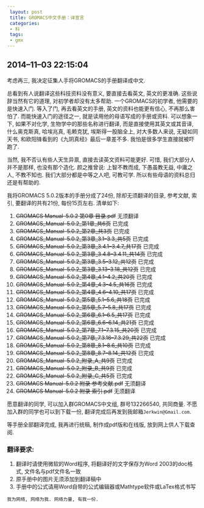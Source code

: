 ```yaml
---
 layout: post
 title: GROMACS中文手册：译宣言
 categories:
 - 科
 tags:
 - gmx
---
```


## 2014&#8211;11&#8211;03 22:15:04

<p>考虑再三, 我决定征集人手将GROMACS的手册翻译成中文.</p>

<p>总看到有人说翻译这些科技资料没有意义, 要直接去看英文, 英文的更准确. 这些说辞当然有它的道理, 对初学者却没有太多帮助.
一个GROMACS的初学者, 他需要的是快速入门. 等入了门, 再去看英文的手册, 英文的资料也能更有信心, 不再那么害怕了.
而能快速入门的途径之一, 就是读用他的母语写成的手册或资料.
可以想象一下, 如果不对化学, 生物学中的那些名称进行翻译, 而是直接使用其英文或其音译, 什么奥克斯真, 哈埃兆真, 毛赖克犹, 埃斯得一股脑全上,
对大多数人来说, 无疑如同天书, 和欧阳锋看到的《九阴真经》最后一章差不多. 我怕是很多学生直接就被吓跑了.</p>

<p>当然, 我不否认有些人天生异禀, 直接去读英文资料可能更好. 可惜, 我们大部分人并不是那样, 也没有那个造化.
颜之推曾说: 上智不教而成, 下愚虽教无益, 中庸之人, 不教不知也.
我们大部分都是中等之人吧, 可教可学. 所以有些母语的资料总归还是有帮助的.</p>

<p>我将GROMACS 5.0.2版本的手册分成了24份, 除却无须翻译的目录, 参考文献, 索引, 要翻译的共有21份, 每份15页左右.
清单如下:</p>

<ol class="incremental">
<li><del>GROMACS Manual&#8211;5.0.2 第0章 目录.pdf</del> 无须翻译</li>
<li><del>GROMACS_Manual&#8211;5.0.2_第1章_共6页</del> 已完成</li>
<li><del>GROMACS_Manual&#8211;5.0.2_第2章_共3页</del> 已完成</li>
<li><del>GROMACS_Manual&#8211;5.0.2_第3章_3.1&#8211;3.3_共5页</del> 已完成</li>
<li><del>GROMACS_Manual&#8211;5.0.2_第3章_3.4.1&#8211;3.4.7_共17页</del> 已完成</li>
<li><del>GROMACS_Manual&#8211;5.0.2_第3章_3.4.8&#8211;3.4.11_共14页</del> 已完成</li>
<li><del>GROMACS_Manual&#8211;5.0.2_第3章_3.5&#8211;3.12_共12页</del> 已完成</li>
<li><del>GROMACS_Manual&#8211;5.0.2_第3章_3.13&#8211;3.18_共12页</del> 已完成</li>
<li><del>GROMACS_Manual&#8211;5.0.2_第4章_4.1&#8211;4.2_共20页</del> 已完成</li>
<li><del>GROMACS_Manual&#8211;5.0.2_第4章_4.3&#8211;4.5_共16页</del> 已完成</li>
<li><del>GROMACS_Manual&#8211;5.0.2_第4章_4.6&#8211;4.10_共17页</del> 已完成</li>
<li><del>GROMACS_Manual&#8211;5.0.2_第5章_5.1&#8211;5.6_共18页</del> 已完成</li>
<li><del>GROMACS_Manual&#8211;5.0.2_第5章_5.7&#8211;5.8_共17页</del> 已完成</li>
<li><del>GROMACS_Manual&#8211;5.0.2_第6章_6.1&#8211;6.5_共17页</del> 已完成</li>
<li><del>GROMACS_Manual&#8211;5.0.2_第6章_6.6&#8211;6.14_共21页</del> 已完成</li>
<li><del>GROMACS_Manual&#8211;5.0.2_第7章_7.1&#8211;7.3.15_共20页</del> 已完成</li>
<li><del>GROMACS_Manual&#8211;5.0.2_第7章_7.3.16&#8211;7.3.29_共22页</del> 已完成</li>
<li><del>GROMACS_Manual&#8211;5.0.2_第8章_8.1&#8211;8.6_共10页</del> 已完成</li>
<li><del>GROMACS_Manual&#8211;5.0.2_第8章_8.7&#8211;8.14_共12页</del> 已完成</li>
<li><del>GROMACS_Manual&#8211;5.0.2_附录_A_共9页</del> 已完成</li>
<li><del>GROMACS_Manual&#8211;5.0.2_附录_B_共9页</del> 已完成</li>
<li><del>GROMACS_Manual&#8211;5.0.2_附录_C_共5页</del> 已完成</li>
<li><del>GROMACS Manual&#8211;5.0.2 附录 参考文献.pdf</del> 无须翻译</li>
<li><del>GROMACS Manual&#8211;5.0.2 附录 索引.pdf</del> 无须翻译</li>
</ol>

<p>愿意翻译的同学, 可以加入群GROMACS中文组, 群号132266540, 共同商量. 不愿加入群的同学也可以到下载一份, 翻译完成后再发到我邮箱<code>Jerkwin@Gmail.com</code>.</p>

<p>等手册全部翻译完成, 我再进行统稿, 制作成pdf版和在线版, 放到网上供人下载查阅.</p>

### 翻译要求:

<ol class="incremental">
<li>翻译时请使用微软的Word程序, 将翻译好的文字保存为Word 2003的doc格式, 文件名与pdf文件名一致</li>
<li>原手册中的图片无须添加到翻译稿中</li>
<li>手册中的公式请用Word自带的公式编辑器或Mathtype软件或LaTex格式书写</li>
</ol>

<p><code>我为网络, 网络为我. 网络力量, 有我一份.</code></p>

